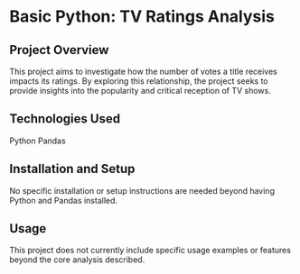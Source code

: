 # Basic Python: TV Ratings Analysis
## Project Overview
This project aims to investigate how the number of votes a title receives impacts its ratings. By exploring this relationship, the project seeks to provide insights into the popularity and critical reception of TV shows.

## Technologies Used
Python
Pandas

## Installation and Setup
No specific installation or setup instructions are needed beyond having Python and Pandas installed.

## Usage
This project does not currently include specific usage examples or features beyond the core analysis described.
